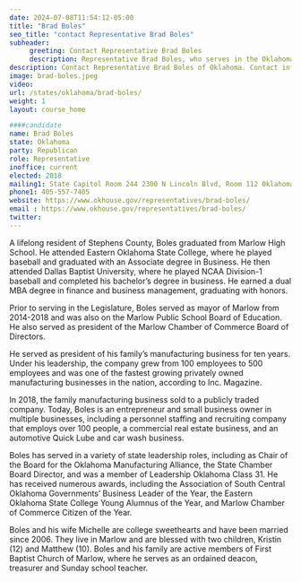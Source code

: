 ```yaml
---
date: 2024-07-08T11:54:12-05:00
title: "Brad Boles"
seo_title: "contact Representative Brad Boles"
subheader:
     greeting: Contact Representative Brad Boles
     description: Representative Brad Boles, who serves in the Oklahoma House of Representatives on District 51, Brad Boles assumed office in the Oklahoma House of Representatives on March 16, 2018. His current term will continue until November 20, 2024.
description: Contact Representative Brad Boles of Oklahoma. Contact information for Brad Boles includes email address, phone number, and mailing address.
image: brad-boles.jpeg
video:
url: /states/oklahoma/brad-boles/
weight: 1
layout: course_home

####candidate
name: Brad Boles
state: Oklahoma
party: Republican
role: Representative
inoffice: current
elected: 2018
mailing1: State Capitol Room 244 2300 N Lincoln Blvd, Room 112 Oklahoma City, OK 73105
phone1: 405-557-7405
website: https://www.okhouse.gov/representatives/brad-boles/
email : https://www.okhouse.gov/representatives/brad-boles/
twitter:
---
```

A lifelong resident of Stephens County, Boles graduated from Marlow High School. He attended Eastern Oklahoma State College, where he played baseball and graduated with an Associate degree in Business. He then attended Dallas Baptist University, where he played NCAA Division-1 baseball and completed his bachelor’s degree in business. He earned a dual MBA degree in finance and business management, graduating with honors.

Prior to serving in the Legislature, Boles served as mayor of Marlow from 2014-2018 and was also on the Marlow Public School Board of Education. He also served as president of the Marlow Chamber of Commerce Board of Directors.

He served as president of his family’s manufacturing business for ten years. Under his leadership, the company grew from 100 employees to 500 employees and was one of the fastest growing privately owned manufacturing businesses in the nation, according to Inc. Magazine.

In 2018, the family manufacturing business sold to a publicly traded company. Today, Boles is an entrepreneur and small business owner in multiple businesses, including a personnel staffing and recruiting company that employs over 100 people, a commercial real estate business, and an automotive Quick Lube and car wash business.

Boles has served in a variety of state leadership roles, including as Chair of the Board for the Oklahoma Manufacturing Alliance, the State Chamber Board Director, and was a member of Leadership Oklahoma Class 31. He has received numerous awards, including the Association of South Central Oklahoma Governments’ Business Leader of the Year, the Eastern Oklahoma State College Young Alumnus of the Year, and Marlow Chamber of Commerce Citizen of the Year.

Boles and his wife Michelle are college sweethearts and have been married since 2006. They live in Marlow and are blessed with two children, Kristin (12) and Matthew (10). Boles and his family are active members of First Baptist Church of Marlow, where he serves as an ordained deacon, treasurer and Sunday school teacher.

